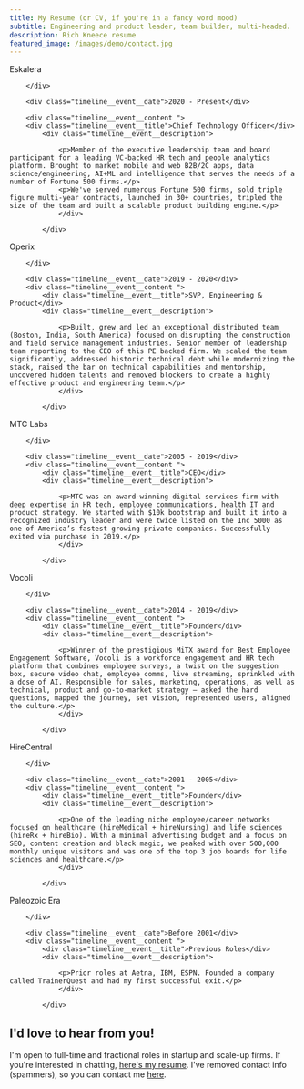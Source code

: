 ```yaml
---
title: My Resume (or CV, if you're in a fancy word mood)
subtitle: Engineering and product leader, team builder, multi-headed.
description: Rich Kneece resume
featured_image: /images/demo/contact.jpg
---
```


<!-- begin timeline -->
<div class="timeline">
	
<!-- begin first event -->
<div class="timeline__event  animated fadeInUp delay-3s timeline__event--type1">
		<div class="timeline__event__company">Eskalera</div> 	
		<div class="timeline__event__icon ">
			<!-- <i class="lni-sport"></i>-->

		</div>  

		<div class="timeline__event__date">2020 - Present</div>
   
		<div class="timeline__event__content ">   
		<div class="timeline__event__title">Chief Technology Officer</div>   
			<div class="timeline__event__description">
				
				<p>Member of the executive leadership team and board participant for a leading VC-backed HR tech and people analytics platform. Brought to market mobile and web B2B/2C apps, data science/engineering, AI+ML and intelligence that serves the needs of a number of Fortune 500 firms.</p>
				<p>We've served numerous Fortune 500 firms, sold triple figure multi-year contracts, launched in 30+ countries, tripled the size of the team and built a scalable product building engine.</p>
      			</div>

    		</div>

</div>
<!-- end first event -->


<!-- begin second event -->
<div class="timeline__event  animated fadeInUp delay-3s timeline__event--type2">
		<div class="timeline__event__company">Operix</div> 		
		<div class="timeline__event__icon ">
			<!-- <i class="lni-sport"></i>-->

		</div>  

		<div class="timeline__event__date">2019 - 2020</div>  
		<div class="timeline__event__content ">
			<div class="timeline__event__title">SVP, Engineering & Product</div>    
			<div class="timeline__event__description">
				
				<p>Built, grew and led an exceptional distributed team (Boston, India, South America) focused on disrupting the construction and field service management industries. Senior member of leadership team reporting to the CEO of this PE backed firm. We scaled the team significantly, addressed historic technical debt while modernizing the stack, raised the bar on technical capabilities and mentorship, uncovered hidden talents and removed blockers to create a highly effective product and engineering team.</p>
      			</div>

    		</div>

</div>
<!-- end second event -->

<!-- begin third event -->

<!-- end third event -->

<!-- begin fourth event -->

<div class="timeline__event  animated fadeInUp delay-3s timeline__event--type3">
		<div class="timeline__event__company">MTC Labs</div> 		
		<div class="timeline__event__icon ">
			<!-- <i class="lni-sport"></i>-->

		</div>  

		<div class="timeline__event__date">2005 - 2019</div>  
		<div class="timeline__event__content ">
			<div class="timeline__event__title">CEO</div>    
			<div class="timeline__event__description">
				
				<p>MTC was an award-winning digital services firm with deep expertise in HR tech, employee communications, health IT and product strategy. We started with $10k bootstrap and built it into a recognized industry leader and were twice listed on the Inc 5000 as one of America’s fastest growing private companies. Successfully exited via purchase in 2019.</p>
      			</div>

    		</div>

</div>

<!-- end fourth event -->


<!-- begin fifth event -->
<div class="timeline__event  animated fadeInUp delay-3s timeline__event--type1">
		<div class="timeline__event__company">Vocoli</div> 		
		<div class="timeline__event__icon ">
			<!-- <i class="lni-sport"></i>-->

		</div>  

		<div class="timeline__event__date">2014 - 2019</div>  
		<div class="timeline__event__content ">
			<div class="timeline__event__title">Founder</div>    
			<div class="timeline__event__description">
				
				<p>Winner of the prestigious MiTX award for Best Employee Engagement Software, Vocoli is a workforce engagement and HR tech platform that combines employee surveys, a twist on the suggestion box, secure video chat, employee comms, live streaming, sprinkled with a dose of AI. Responsible for sales, marketing, operations, as well as technical, product and go-to-market strategy — asked the hard questions, mapped the journey, set vision, represented users, aligned the culture.</p>
      			</div>

    		</div>

</div>
<!-- end fifth event -->

<!-- begin sixth event -->
<div class="timeline__event  animated fadeInUp delay-3s timeline__event--type2">
		<div class="timeline__event__company">HireCentral</div> 		
		<div class="timeline__event__icon ">
			<!-- <i class="lni-sport"></i>-->

		</div>  

		<div class="timeline__event__date">2001 - 2005</div>  
		<div class="timeline__event__content ">
			<div class="timeline__event__title">Founder</div>    
			<div class="timeline__event__description">
				
				<p>One of the leading niche employee/career networks focused on healthcare (hireMedical + hireNursing) and life sciences (hireRx + hireBio). With a minimal advertising budget and a focus on SEO, content creation and black magic, we peaked with over 500,000 monthly unique visitors and was one of the top 3 job boards for life sciences and healthcare.</p>
    			</div>

    		</div>

</div>
<!-- end sixth event -->

<!-- begin seventh event -->
<div class="timeline__event  animated fadeInUp delay-3s timeline__event--type3">
		<div class="timeline__event__company">Paleozoic Era</div> 		
		<div class="timeline__event__icon ">
			<!-- <i class="lni-sport"></i>-->

		</div>  

		<div class="timeline__event__date">Before 2001</div>  
		<div class="timeline__event__content ">
			<div class="timeline__event__title">Previous Roles</div>    
			<div class="timeline__event__description">
				
				<p>Prior roles at Aetna, IBM, ESPN. Founded a company called TrainerQuest and had my first successful exit.</p>
    			</div>

    		</div>

</div>
<!-- end seventh event -->

<!-- end timeline -->
</div>

## I'd love to hear from you!

I'm open to full-time and fractional roles in startup and scale-up firms. If you're interested in chatting, <a href="{{ site.data.settings.basic_settings.base_url }}/downloads/Kneece-Resume-3.01-2025-01-GEN-NCI.pdf" target="_blank" download="download">here's my resume</a>. I've removed contact info (spammers), so you can contact me [here](/contact).
